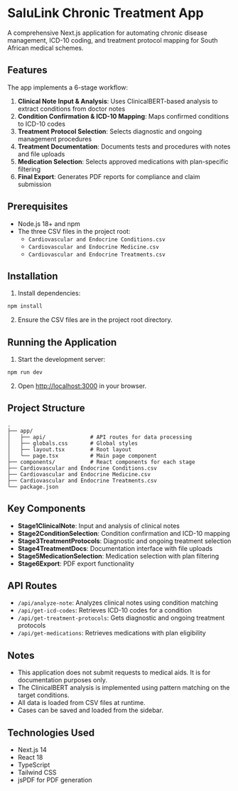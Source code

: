 # SaluLink Chronic Treatment App

A comprehensive Next.js application for automating chronic disease management, ICD-10 coding, and treatment protocol mapping for South African medical schemes.

## Features

The app implements a 6-stage workflow:

1. **Clinical Note Input & Analysis**: Uses ClinicalBERT-based analysis to extract conditions from doctor notes
2. **Condition Confirmation & ICD-10 Mapping**: Maps confirmed conditions to ICD-10 codes
3. **Treatment Protocol Selection**: Selects diagnostic and ongoing management procedures
4. **Treatment Documentation**: Documents tests and procedures with notes and file uploads
5. **Medication Selection**: Selects approved medications with plan-specific filtering
6. **Final Export**: Generates PDF reports for compliance and claim submission

## Prerequisites

- Node.js 18+ and npm
- The three CSV files in the project root:
  - `Cardiovascular and Endocrine Conditions.csv`
  - `Cardiovascular and Endocrine Medicine.csv`
  - `Cardiovascular and Endocrine Treatments.csv`

## Installation

1. Install dependencies:

```bash
npm install
```

2. Ensure the CSV files are in the project root directory.

## Running the Application

1. Start the development server:

```bash
npm run dev
```

2. Open [http://localhost:3000](http://localhost:3000) in your browser.

## Project Structure

```
.
├── app/
│   ├── api/              # API routes for data processing
│   ├── globals.css       # Global styles
│   ├── layout.tsx        # Root layout
│   └── page.tsx          # Main page component
├── components/           # React components for each stage
├── Cardiovascular and Endocrine Conditions.csv
├── Cardiovascular and Endocrine Medicine.csv
├── Cardiovascular and Endocrine Treatments.csv
└── package.json
```

## Key Components

- **Stage1ClinicalNote**: Input and analysis of clinical notes
- **Stage2ConditionSelection**: Condition confirmation and ICD-10 mapping
- **Stage3TreatmentProtocols**: Diagnostic and ongoing treatment selection
- **Stage4TreatmentDocs**: Documentation interface with file uploads
- **Stage5MedicationSelection**: Medication selection with plan filtering
- **Stage6Export**: PDF export functionality

## API Routes

- `/api/analyze-note`: Analyzes clinical notes using condition matching
- `/api/get-icd-codes`: Retrieves ICD-10 codes for a condition
- `/api/get-treatment-protocols`: Gets diagnostic and ongoing treatment protocols
- `/api/get-medications`: Retrieves medications with plan eligibility

## Notes

- This application does not submit requests to medical aids. It is for documentation purposes only.
- The ClinicalBERT analysis is implemented using pattern matching on the target conditions.
- All data is loaded from CSV files at runtime.
- Cases can be saved and loaded from the sidebar.

## Technologies Used

- Next.js 14
- React 18
- TypeScript
- Tailwind CSS
- jsPDF for PDF generation
